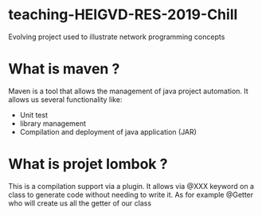 # teaching-HEIGVD-RES-2019-Chill
Evolving project used to illustrate network programming concepts

# What is maven ?

Maven is a tool that allows the management of java project automation. It allows us several functionality like:
- Unit test
- library management
- Compilation and deployment of java application (JAR)

# What is projet lombok ?
This is a compilation support via a plugin. It allows via @XXX keyword on a class to generate code without needing to write it. As for example @Getter who will create us all the getter of our class
